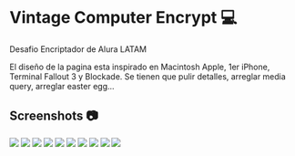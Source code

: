 # Vintage Computer Encrypt 💻

Desafio Encriptador de Alura LATAM

El diseño de la pagina esta inspirado en Macintosh Apple, 1er iPhone, Terminal Fallout 3 y Blockade. Se tienen que pulir detalles, arreglar media query, arreglar easter egg...

## Screenshots 📷
![](rsc/screenshots/screenshot1.png)
![](rsc/screenshots/screenshot2.png)
![](rsc/screenshots/screenshot3.png)
![](rsc/screenshots/screenshot4.png)
![](rsc/screenshots/screenshot5.png)
![](rsc/screenshots/screenshot6.png)
![](rsc/screenshots/screenshot7.png)
![](rsc/screenshots/screenshot8.png)
![](rsc/screenshots/screenshot9.png)
![](rsc/screenshots/screenshot10.png)